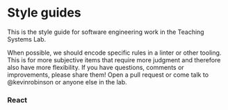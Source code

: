 # Style guides
This is the style guide for software engineering work in the Teaching Systems Lab.

When possible, we should encode specific rules in a linter or other tooling.  This is for more subjective items that require more judgment and therefore also have more flexibility.  If you have questions, comments or improvements, please share them!  Open a pull request or come talk to @kevinrobinson or anyone else in the lab.

### React
